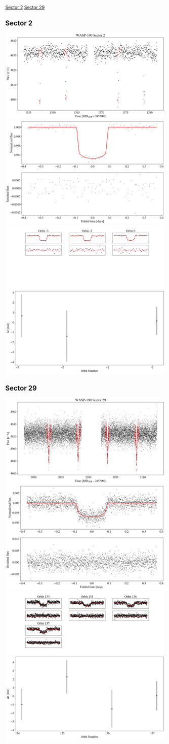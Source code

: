 [Sector 2](#sector2)
[Sector 29](#sector29)

<a name = "sector2"></a>
## Sector 2
![alt text](/tt/WASP-190_Sector_2/WASP-190_Sector_2_a_TimeSeries.png)
![alt text](/tt/WASP-190_Sector_2/WASP-190_Sector_2_b_FoldedLightCurve.png)
![alt text](/tt/WASP-190_Sector_2/WASP-190_Sector_2_b_IndividualTransitsWithFit.png)
![alt text](/tt/WASP-190_Sector_2/WASP-190_Sector_2_c_TimingResiduals.png)

<a name = "sector29"></a>
## Sector 29
![alt text](/tt/WASP-190_Sector_29/WASP-190_Sector_29_a_TimeSeries.png)
![alt text](/tt/WASP-190_Sector_29/WASP-190_Sector_29_b_FoldedLightCurve.png)
![alt text](/tt/WASP-190_Sector_29/WASP-190_Sector_29_b_IndividualTransitsWithFit.png)
![alt text](/tt/WASP-190_Sector_29/WASP-190_Sector_29_c_TimingResiduals.png)

